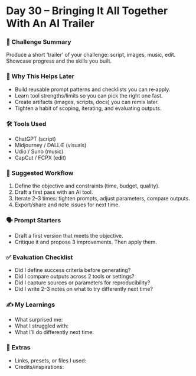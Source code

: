 # Day 30 – Bringing It All Together With An AI Trailer

### 📝 Challenge Summary
Produce a short ‘trailer’ of your challenge: script, images, music, edit. Showcase progress and the skills you built.

### 🧩 Why This Helps Later
- Build reusable prompt patterns and checklists you can re‑apply.
- Learn tool strengths/limits so you can pick the right one fast.
- Create artifacts (images, scripts, docs) you can remix later.
- Tighten a habit of scoping, iterating, and evaluating outputs.

### 🛠 Tools Used
- ChatGPT (script)
- Midjourney / DALL·E (visuals)
- Udio / Suno (music)
- CapCut / FCPX (edit)

### 🧪 Suggested Workflow
1. Define the objective and constraints (time, budget, quality).
2. Draft a first pass with an AI tool.
3. Iterate 2–3 times: tighten prompts, adjust parameters, compare outputs.
4. Export/share and note issues for next time.

### 🗣 Prompt Starters
- Draft a first version that meets the objective.
- Critique it and propose 3 improvements. Then apply them.

### ✅ Evaluation Checklist
- Did I define success criteria before generating?
- Did I compare outputs across 2 tools or settings?
- Did I capture sources or parameters for reproducibility?
- Did I write 2–3 notes on what to try differently next time?

### ✍️ My Learnings
- What surprised me:
- What I struggled with:
- What I’ll do differently next time:

### 📎 Extras
- Links, presets, or files I used:
- Credits/inspirations:
